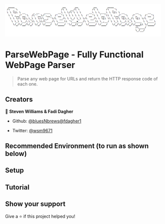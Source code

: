 ![SkillSearchEngine](https://github.com/bluesNbrews/ParseWebPage/blob/master/img/readmeTitleImg.png)

# ParseWebPage - Fully Functional WebPage Parser

> Parse any web page for URLs and return the HTTP response code of each one.

## Creators

👤 **Steven Williams & Fadi Dagher**

* Github: [@bluesNbrews](https://github.com/bluesNbrews)[@fdagher1](https://github.com/fdagher1)

* Twitter: [@wsm9671](https://twitter.com/wsm9671)

## Recommended Environment (to run as shown below)

## Setup

## Tutorial

## Show your support

Give a ⭐️ if this project helped you!


